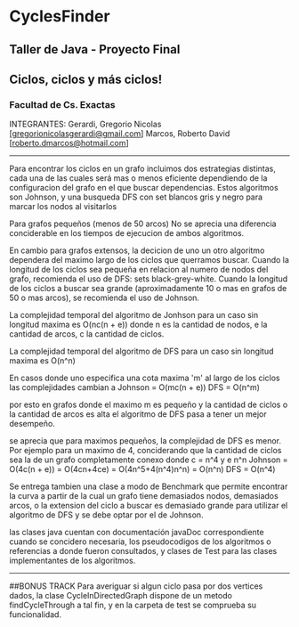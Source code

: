 # CyclesFinder

## Taller de Java - Proyecto Final 
## Ciclos, ciclos y más ciclos! 

### Facultad de Cs. Exactas

INTEGRANTES:
Gerardi, Gregorio Nicolas [gregorionicolasgerardi@gmail.com]
Marcos, Roberto David [roberto.dmarcos@hotmail.com]




------------

Para encontrar los ciclos en un grafo incluimos dos estrategias distintas, cada una de las cuales será mas o menos eficiente dependiendo de la configuracion del grafo en el que buscar dependencias. Estos algoritmos son Johnson, y una busqueda DFS con set blancos gris y negro para marcar los nodos al visitarlos

Para grafos pequeños (menos de 50 arcos) No se aprecia una diferencia conciderable en los tiempos de ejecucion de ambos algoritmos.

En cambio para grafos extensos, la decicion de uno un otro algoritmo dependera del maximo largo de los ciclos que querramos buscar.
Cuando la longitud de los ciclos sea pequeña en relacion al numero de nodos del grafo, recomienda el uso de DFS: sets black-grey-white.
Cuando la longitud de los ciclos a buscar sea grande (aproximadamente 10 o mas en grafos de 50 o mas arcos), se recomienda el uso de Johnson.

La complejidad temporal del algoritmo de Jonhson para un caso sin longitud maxima es O(nc(n + e)) donde n es la cantidad de nodos, e la cantidad de arcos, c la cantidad de ciclos.

La complejidad temporal del algoritmo de DFS para un caso sin longitud maxima es O(n^n)

En casos donde uno especifica una cota maxima 'm' al largo de los ciclos las complejidades cambian a 
Johnson = O(mc(n + e)) 
DFS = O(n^m)

por esto en grafos donde el maximo m es pequeño y la cantidad de ciclos o la cantidad de arcos es alta el algoritmo de DFS pasa a tener un mejor desempeño.

se aprecia que para maximos pequeños, la complejidad de DFS es menor. Por ejemplo para un maximo de 4, conciderando que la cantidad de ciclos sea la de un grafo completamente conexo donde c = n^4 y e n^n
Johnson = O(4c(n + e)) = O(4cn+4ce) = O(4n^5+4(n^4)n^n) = O(n^n)
DFS = O(n^4)

Se entrega tambien una clase a modo de Benchmark que permite encontrar la curva a partir de la cual un grafo tiene demasiados nodos, demasiados arcos, o la extension del ciclo a buscar es demasiado grande para utilizar el algoritmo de DFS y se debe optar por el de Johnson.

las clases java cuentan con documentación javaDoc correspondiente cuando se concidero necesaria, los pseudocodigos de los algoritmos o referencias a donde fueron consultados, y clases de Test para las clases implementantes de los algoritmos.

-------------
##BONUS TRACK 
Para averiguar si algun ciclo pasa por dos vertices dados, la clase CycleInDirectedGraph dispone de un metodo findCycleThrough a tal fin, y en la carpeta de test se comprueba su funcionalidad.
